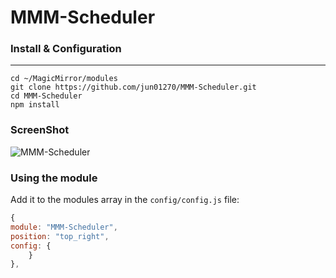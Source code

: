 # MMM-Scheduler


### Install & Configuration ###
___
    cd ~/MagicMirror/modules
    git clone https://github.com/jun01270/MMM-Scheduler.git
    cd MMM-Scheduler
    npm install


### ScreenShot ###
![MMM-Scheduler](https://user-images.githubusercontent.com/95270524/185603023-afa83da1-02f2-47cb-a6fd-fe5e6148d0e5.png)


### Using the module ###
Add it to the modules array in the `config/config.js` file:

```javascript
{
module: "MMM-Scheduler",
position: "top_right",
config: {
	}
},
```
